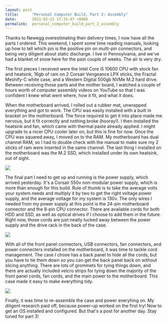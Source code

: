 ```yaml
---
layout: post
title:      "Personal Computer Build, Part 2: Assembly"
date:       2021-02-23 17:33:47 +0000
permalink:  personal_computer_build_part_2_assembly
---
```



Thanks to Newegg overestimating their delivery times, I now have all the parts I ordered. This weekend, I spent some time reading manuals, looking up how to tell which pin is the positive pin on multi-pin connectors, and being very diligent about static discharge. I live in Pennsylvania, and we've had a blanket of snow here for the past couple of weeks. The air is very dry. 

The first pieces I received were the Intel Core i5 10600 CPU with stock fan and heatsink, 16gb of ram on 2 Corsair Vengeance LPX sticks, the Fractal Meshify-C white case, and a Western Digital 500gb NVMe M.2 hard drive. Between receiving those parts and the mother board, I watched a couple of hours worth of computer assembly videos on YouTube so that I was confident I knew what went where, how it fit, and what it does. 

When the motherboard arrived, I rolled out a rubber mat, unwrapped everything and got to work. The CPU was easily installed with a built in bracket on the motherboard. The force required to get it into place made me nervous, but it fit correctly and nothing broke (hooray!). I then installed the heatsink and fan, which came with thermal paste already applied. I might upgrade to a nicer CPU cooler later on, but this is fine for now. Once the CPU was squared away, I moved on to the RAM. My motherboard has dual channel RAM, so I had to double check with the manual to make sure my 2 sticks of ram were inserted in the same channel. The last thing I installed on the motherboard was the M.2 SSD, which installed under its own heatsink, out of sight. 

![](https://lh3.googleusercontent.com/3-uPJvGqwaTmWdiPcN-760KN-UEypdIwvl0BMjJCXujHjNUQgmCEFrg8x-2IaHRi5DvrEUJ-7_IBrqu9tBTvYyv07E_rVwvnG-HTNcldr2pg8L9wlIx7fYLM9WC8HkIDILO3WFPz42V-oZ8lozqlyFSheuoDIU2CP_OH9j6PDEimlXC9M6E_LCwI6v7__WiIfoPD1_2ttiH7qzrkFFbFA9jCJ5ZTkuBSJhd9Hty6tp1a8NETOf0dbClfzrJEhtw7i28KI7efG5wQsFSD7hvnxh1oRcHWAZBjEutRLXvsSv7SmeF9YQicogVR4nYKccFhjbFQuVtPqQETSE8N45_fmgKKXtpfRQMeMlE4wHUKgjmTeF_NPgo2_sX2acYgC-Oqf8JhNVnap3IiWDz_iLKHHLUrfQo-X4T5dx_AbihWwOk01p1MnvUqaji-K1leWNEUdkxhXBrwu3F5NaG-VOc-h0d-2PkS0_yQdomP0_IWw4o3_QpiJY3C-eo3E06ktU-gJnzmPAqVRAxjUju6v6Wwr3p7dfUxB_pn0Y-A1sPNN1j6lLkSMFO79frwHnuz7e6W_zLXPYnnNwpjHOQPT-WQgofGFMvLlS9Bu4SzjuWrxcoBMxuEYSEfiYyLMFqOvB9kGy8CRdVV7cV_pOiBmdwnUwYg5kaLc9Y-q385RdYOnI5Av_xgN3LTBnkVR4BpI-w=w859-h978-no?authuser=0)

The final part I need to get up and running is the power supply, which arrived yesterday. It's a Corsair 550v non-modular power supply, which is more than enough for this build. Rule of thumb is to take the average volts your system needs and multiply it by two to get the right voltage power supply, and the average voltage for my system is 130v. 
The only wires I needed from my power supply at this point is the 24-pin motherboard connector and the 8-pin CPU connector. There are available cords for both HDD and SSD, as well as optical drives if I choose to add them in the future. Right now, those cords are just neatly tucked away between the power supply and the drive rack in the back of the case. 

![](https://lh3.googleusercontent.com/mPXaNH-O0NkZbUq1P3KED_xtqqnP82RtLx3dY_sihWguuYaSuMO_yu6IbJRxYEisi7_efsTGEajhn5DgI3wxphWfLQh7KD1sPon69GGNorGEFNtxONZpRFBzYQTsD2odtPgoCKBCnyda3FmukOTaQK-Gkvkr-JbSTNNaTwxye06WQlhWyJQ1cpjoKmgr_ZVm3Em_7gxSCX_0vCDv9kUM-vof8LEhKnKV0TxrkZgDH9Vw5sgjGHD9n8PHZfmo7jpFac08wQQdUfEwCXlTWNY9gmIBE06jNBIbNORp0WH5pAbihI_m0njtA17l3wwtXGGRG0xoRZOQSwk2w0NtwNX-4fLVpeNZo2lOZLvxGuiBghZ-b8n2luJ1nvFIUruKZZTmqCxacwSGQP83yjpbh1k8MTx1LLfn5sW2H52upKMvP7U556Tv9Dr3S6zh8tkszG4ZkVL0M0wm87ufrkBxrsWtRJD4KzhYBgDiF4UGL0jIyzXFrpGmMOASlBJf9gh4jAvOuNFedDxokcDk8MmJxc2_Cv-kLxZ8jRcnaGv7BxQhCatG6-5-_UFU_rQVJFbSdLmyGm0iCF41UdA5LX7OoWsTBbyRG5hPDTFyAn9yDaSGUH6s8cQ21KpqmGCuY8vdZ4FVnqdDErGXmUMgk4PPr7AIoNTpJ6Gg27ko76fxfhNkhZGtOA_GWPa87spddUt6v7I=w917-h978-no?authuser=0)

With all of the front panel connectors, USB connectors, fan connectors, and power connecters installed on the motherboard, it was time to tackle cord management. The case I chose has a back panel to hide all the cords, but you have to tie them down so you can get the back panel back on without slicing anything. There are lots of grommets for tying things down, and there are actually included velcro strips for tying down the majority of the front panel cords, fan cords, and the main power to the motherboard. This case made it easy to make everything tidy. 

![](https://lh3.googleusercontent.com/l6HRx5jB477xZKqkyWelrxVyIar6s_CEdVy9IgXAghRH-vALGFB2-hHIUqBnTG_YfE5vusS-NufyhY7PGfOwBAsTZU8J8JLAIcusfl2t-RX7_93GxXY3zgTXTLkjh5BpXvJnAPP37Lc22S5H18dr1Q6TcWc8epP7J-nc-tnh3D731CUJywnwoSg48ruEQ9gX2zbhl_0-4Q-LkYUJdf8dnsgmeEXwQ240LpJT3CIv8FMFAzBVH_d4rWHiTXbzAo6bEo2ipGgiR2jvXzameLMu9Z7hQHbUi8Y-XcbJv1AVYz9jkCCCwjCvM4R2UjxNv91-hFzCSQjt4D3E7kGH1HXhU8jAwfMRW8gno0eWClHGYpfhIHIbrTDw28i9GsP6cvYw_fRwLzC4ded7iL76WY0xX5ciptVRFLePudqvs7l4beoEwoo0CvLAoTsaxxZmk2zYJNQZKkgzlncFEeU6lqmdV7cnREzCUFO4npK2EAxWta-GX1wI_lKaa_8WrgdLtaAvnvHDhSp5X4G3g5o6VxzPcImQmX4-x5soxrTNP0EcDEm5BDRbkpT9psq7Zi41T_odlffQyFB-dlNqSZYMCfM6VoFzfWMDqVvB9U3ZB-6pi8UpXUxeacC6j1eh0JYKRVRgO4qDxhdd3_dS0zxYmsCA3jDVk4wk6sOu1rb4MOj5S9mhjlB1gpc_gckNSo_gLS8=w734-h978-no?authuser=0)

Finally, it was time to re-assemble the case and power everyhing on. My diligent research paid off, because power-up worked on the first try! Now to get an OS installed and configured. But that's a post for another day. Stay tuned for part 3!


